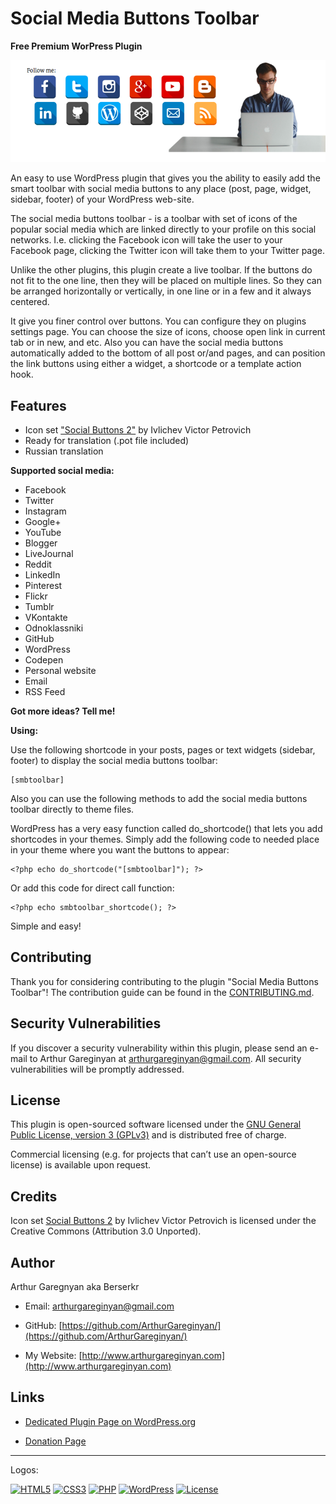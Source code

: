 # Social Media Buttons Toolbar

**Free Premium WorPress Plugin**

![screenshot](https://github.com/ArthurGareginyan/social-media-buttons-toolbar/blob/master/assets/banner-772x250.png)

An easy to use WordPress plugin that gives you the ability to easily add the smart toolbar with social media buttons to any place (post, page, widget, sidebar, footer) of your WordPress web-site. 

The social media buttons toolbar - is a toolbar with set of icons of the popular social media which are linked directly to your profile on this social networks. I.e. clicking the Facebook icon will take the user to your Facebook page, clicking the Twitter icon will take them to your Twitter page.

Unlike the other plugins, this plugin create a live toolbar. If the buttons do not fit to the one line, then they will be placed on multiple lines. So they can be arranged horizontally or vertically, in one line or in a few and it always centered.

It give you finer control over buttons. You can configure they on plugins settings page. You can choose the size of icons, choose open link in current tab or in new, and etc. Also you can have the social media buttons automatically added to the bottom of all post or/and pages, and can position the link buttons using either a widget, a shortcode or a template action hook.


## Features

* Icon set ["Social Buttons 2"](https://www.iconfinder.com/iconsets/social-buttons-2) by Ivlichev Victor Petrovich
* Ready for translation (.pot file included)
* Russian translation

**Supported social media:**

* Facebook
* Twitter
* Instagram
* Google+
* YouTube
* Blogger
* LiveJournal
* Reddit
* LinkedIn
* Pinterest
* Flickr
* Tumblr
* VKontakte
* Odnoklassniki
* GitHub
* WordPress
* Codepen
* Personal website
* Email
* RSS Feed

**Got more ideas? Tell me!**

**Using:**

Use the following shortcode in your posts, pages or text widgets (sidebar, footer) to display the social media buttons toolbar:
```
[smbtoolbar]
```

Also you can use the following methods to add the social media buttons toolbar directly to theme files.

WordPress has a very easy function called do_shortcode() that lets you add shortcodes in your themes. Simply add the following code to needed place in your theme where you want the buttons to appear:
```
<?php echo do_shortcode("[smbtoolbar]"); ?>
```

Or add this code for direct call function:
```
<?php echo smbtoolbar_shortcode(); ?>
```

Simple and easy!


## Contributing

Thank you for considering contributing to the plugin "Social Media Buttons Toolbar"! The contribution guide can be found in the [CONTRIBUTING.md](https://github.com/ArthurGareginyan/social-media-buttons-toolbar/blob/master/CONTRIBUTING.md).


## Security Vulnerabilities

If you discover a security vulnerability within this plugin, please send an e-mail to Arthur Gareginyan at arthurgareginyan@gmail.com. All security vulnerabilities will be promptly addressed.


## License

This plugin is open-sourced software licensed under the [GNU General Public License, version 3 (GPLv3)](http://www.gnu.org/licenses/gpl-3.0.html) and is distributed free of charge.

Commercial licensing (e.g. for projects that can’t use an open-source license) is available upon request.


## Credits

Icon set [Social Buttons 2](https://www.iconfinder.com/iconsets/social-buttons-2) by Ivlichev Victor Petrovich is licensed under the Creative Commons (Attribution 3.0 Unported).


## Author

Arthur Garegnyan aka Berserkr

* Email: arthurgareginyan@gmail.com

* GitHub: [https://github.com/ArthurGareginyan/](https://github.com/ArthurGareginyan/)

* My Website: [http://www.arthurgareginyan.com](http://www.arthurgareginyan.com)


## Links

* [Dedicated Plugin Page on WordPress.org](https://wordpress.org/plugins/social-media-buttons-toolbar/)

* [Donation Page](http://www.arthurgareginyan.com/donate.html)


---
Logos:

[![HTML5](https://cdn4.iconfinder.com/data/icons/flat-brand-logo-2/512/html5-64.png)]()
[![CSS3](https://cdn4.iconfinder.com/data/icons/flat-brand-logo-2/512/css3-64.png)]()
[![PHP](http://php.net/images/logos/php-med-trans-light.gif)]()
[![WordPress](https://cdn2.iconfinder.com/data/icons/publicons/64/wordpress-64.png)](https://wordpress.org)
[![License](http://www.gnu.org/graphics/gplv3-127x51.png)](http://www.gnu.org/licenses/gpl-3.0.html)
